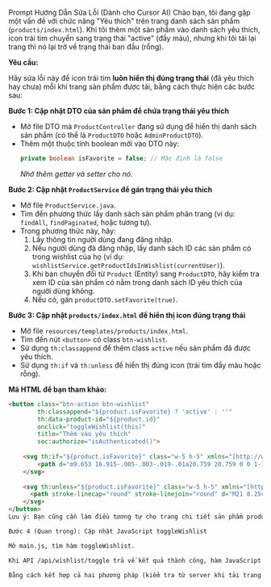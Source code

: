 Prompt Hướng Dẫn Sửa Lỗi (Dành cho Cursor AI)
Chào bạn, tôi đang gặp một vấn đề với chức năng "Yêu thích" trên trang danh sách sản phẩm (`products/index.html`). Khi tôi thêm một sản phẩm vào danh sách yêu thích, icon trái tim chuyển sang trạng thái "active" (đầy màu), nhưng khi tôi tải lại trang thì nó lại trở về trạng thái ban đầu (rỗng).

**Yêu cầu:**

Hãy sửa lỗi này để icon trái tim **luôn hiển thị đúng trạng thái** (đã yêu thích hay chưa) mỗi khi trang sản phẩm được tải, bằng cách thực hiện các bước sau:

**Bước 1: Cập nhật DTO của sản phẩm để chứa trạng thái yêu thích**

* Mở file DTO mà `ProductController` đang sử dụng để hiển thị danh sách sản phẩm (có thể là `ProductDTO` hoặc `AdminProductDTO`).
* Thêm một thuộc tính boolean mới vào DTO này:
    ```java
    private boolean isFavorite = false; // Mặc định là false
    ```
    *Nhớ thêm getter và setter cho nó.*

**Bước 2: Cập nhật `ProductService` để gán trạng thái yêu thích**

* Mở file `ProductService.java`.
* Tìm đến phương thức lấy danh sách sản phẩm phân trang (ví dụ: `findAll`, `findPaginated`, hoặc tương tự).
* Trong phương thức này, hãy:
    1.  Lấy thông tin người dùng đang đăng nhập.
    2.  Nếu người dùng đã đăng nhập, lấy danh sách ID các sản phẩm có trong wishlist của họ (ví dụ: `wishlistService.getProductIdsInWishlist(currentUser)`).
    3.  Khi bạn chuyển đổi từ `Product` (Entity) sang `ProductDTO`, hãy kiểm tra xem ID của sản phẩm có nằm trong danh sách ID yêu thích của người dùng không.
    4.  Nếu có, gán `productDTO.setFavorite(true)`.

**Bước 3: Cập nhật `products/index.html` để hiển thị icon đúng trạng thái**

* Mở file `resources/templates/products/index.html`.
* Tìm đến nút `<button>` có class `btn-wishlist`.
* Sử dụng `th:classappend` để thêm class `active` nếu sản phẩm đã được yêu thích.
* Sử dụng `th:if` và `th:unless` để hiển thị đúng icon (trái tim đầy màu hoặc rỗng).

**Mã HTML để bạn tham khảo:**
```html
<button class="btn-action btn-wishlist"
        th:classappend="${product.isFavorite} ? 'active' : ''"
        th:data-product-id="${product.id}"
        onclick="toggleWishlist(this)"
        title="Thêm vào yêu thích"
        sec:authorize="isAuthenticated()">
    
    <svg th:if="${product.isFavorite}" class="w-5 h-5" xmlns="[http://www.w3.org/2000/svg](http://www.w3.org/2000/svg)" viewBox="0 0 20 20" fill="currentColor">
        <path d="m9.653 16.915-.005-.003-.019-.01a20.759 20.759 0 0 1-1.162-.682 22.045 22.045 0 0 1-2.582-1.9C4.045 12.733 2 10.352 2 7.5a4.5 4.5 0 0 1 8-2.828A4.5 4.5 0 0 1 18 7.5c0 2.852-2.044 5.233-3.885 6.82a22.049 22.049 0 0 1-3.744 2.582l-.019.01-.005.003h-.002a.739.739 0 0 1-.69.001l-.002-.001Z" />
    </svg>
    
    <svg th:unless="${product.isFavorite}" class="w-5 h-5" xmlns="[http://www.w3.org/2000/svg](http://www.w3.org/2000/svg)" fill="none" viewBox="0 0 24 24" stroke-width="1.5" stroke="currentColor">
      <path stroke-linecap="round" stroke-linejoin="round" d="M21 8.25c0-2.485-2.099-4.5-4.688-4.5-1.935 0-3.597 1.126-4.312 2.733-.715-1.607-2.377-2.733-4.313-2.733C5.1 3.75 3 5.765 3 8.25c0 7.22 9 12 9 12s9-4.78 9-12Z" />
    </svg>
</button>
Lưu ý: Bạn cũng cần làm điều tương tự cho trang chi tiết sản phẩm products/detail.html.

Bước 4 (Quan trọng): Cập nhật JavaScript toggleWishlist

Mở main.js, tìm hàm toggleWishlist.

Khi API /api/wishlist/toggle trả về kết quả thành công, hàm JavaScript đang thay đổi icon của button. Hãy giữ nguyên logic này vì nó mang lại hiệu ứng real-time ngay sau khi click, không cần chờ tải lại trang.

Bằng cách kết hợp cả hai phương pháp (kiểm tra từ server khi tải trang và cập nhật bằng JS khi người dùng tương tác), bạn sẽ có trải nghiệm người dùng tốt nhất.